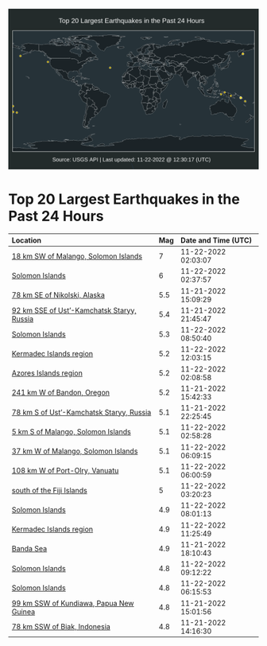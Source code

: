 ![Map](./map.png)

# Top 20 Largest Earthquakes in the Past 24 Hours

| Location | Mag | Date and Time (UTC) |
|:---|:---|:---|
| [18 km SW of Malango, Solomon Islands](https://earthquake.usgs.gov/earthquakes/eventpage/us7000irfb) | 7 | 11-22-2022 02:03:07 |
| [Solomon Islands](https://earthquake.usgs.gov/earthquakes/eventpage/us7000irfm) | 6 | 11-22-2022 02:37:57 |
| [78 km SE of Nikolski, Alaska](https://earthquake.usgs.gov/earthquakes/eventpage/us7000irbb) | 5.5 | 11-21-2022 15:09:29 |
| [92 km SSE of Ust’-Kamchatsk Staryy, Russia](https://earthquake.usgs.gov/earthquakes/eventpage/us7000iref) | 5.4 | 11-21-2022 21:45:47 |
| [Solomon Islands](https://earthquake.usgs.gov/earthquakes/eventpage/us7000irhb) | 5.3 | 11-22-2022 08:50:40 |
| [Kermadec Islands region](https://earthquake.usgs.gov/earthquakes/eventpage/us7000iri4) | 5.2 | 11-22-2022 12:03:15 |
| [Azores Islands region](https://earthquake.usgs.gov/earthquakes/eventpage/us7000irfd) | 5.2 | 11-22-2022 02:08:58 |
| [241 km W of Bandon, Oregon](https://earthquake.usgs.gov/earthquakes/eventpage/us7000irbr) | 5.2 | 11-21-2022 15:42:33 |
| [78 km S of Ust’-Kamchatsk Staryy, Russia](https://earthquake.usgs.gov/earthquakes/eventpage/us7000iren) | 5.1 | 11-21-2022 22:25:45 |
| [5 km S of Malango, Solomon Islands](https://earthquake.usgs.gov/earthquakes/eventpage/us7000irfs) | 5.1 | 11-22-2022 02:58:28 |
| [37 km W of Malango, Solomon Islands](https://earthquake.usgs.gov/earthquakes/eventpage/us7000irgn) | 5.1 | 11-22-2022 06:09:15 |
| [108 km W of Port-Olry, Vanuatu](https://earthquake.usgs.gov/earthquakes/eventpage/us7000irgm) | 5.1 | 11-22-2022 06:00:59 |
| [south of the Fiji Islands](https://earthquake.usgs.gov/earthquakes/eventpage/us7000irfw) | 5 | 11-22-2022 03:20:23 |
| [Solomon Islands](https://earthquake.usgs.gov/earthquakes/eventpage/us7000irh2) | 4.9 | 11-22-2022 08:01:13 |
| [Kermadec Islands region](https://earthquake.usgs.gov/earthquakes/eventpage/us7000irhz) | 4.9 | 11-22-2022 11:25:49 |
| [Banda Sea](https://earthquake.usgs.gov/earthquakes/eventpage/us7000ird3) | 4.9 | 11-21-2022 18:10:43 |
| [Solomon Islands](https://earthquake.usgs.gov/earthquakes/eventpage/us7000irhg) | 4.8 | 11-22-2022 09:12:22 |
| [Solomon Islands](https://earthquake.usgs.gov/earthquakes/eventpage/us7000irgr) | 4.8 | 11-22-2022 06:15:53 |
| [99 km SSW of Kundiawa, Papua New Guinea](https://earthquake.usgs.gov/earthquakes/eventpage/us7000irba) | 4.8 | 11-21-2022 15:01:56 |
| [78 km SSW of Biak, Indonesia](https://earthquake.usgs.gov/earthquakes/eventpage/us7000irb2) | 4.8 | 11-21-2022 14:16:30 |
